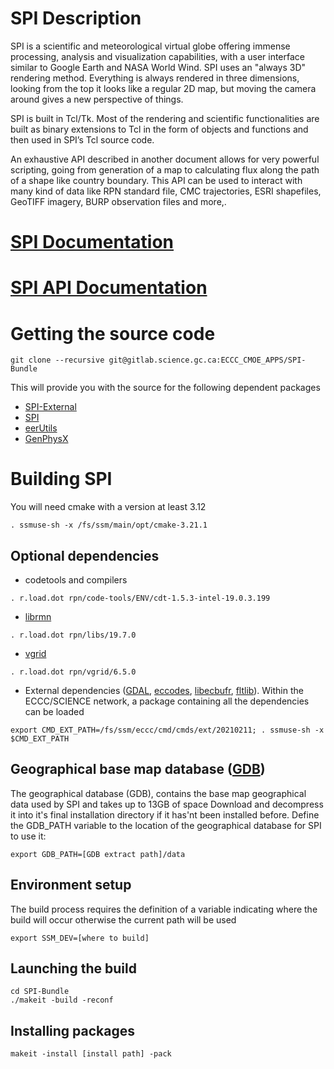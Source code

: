 # SPI Description

SPI is a scientific and meteorological virtual globe offering immense processing, analysis and visualization capabilities, with a user interface similar to Google Earth and NASA World Wind. SPI uses an "always 3D" rendering method. Everything is always rendered in three dimensions, looking from the top it looks like a regular 2D map, but moving the camera around gives a new perspective of things.

SPI is built in Tcl/Tk. Most of the rendering and scientific functionalities are built as binary extensions to Tcl in the form of objects and functions and then used in SPI’s Tcl source code.

An exhaustive API described in another document allows for very powerful scripting, going from generation of a map to calculating flux along the path of a shape like country boundary. This API can be used to interact with many kind of data like RPN standard file, CMC trajectories, ESRI shapefiles, GeoTIFF imagery, BURP observation files and more,.

# [SPI Documentation](https://wiki.cmc.ec.gc.ca/wiki/SPI)
# [SPI API Documentation](https://wiki.cmc.ec.gc.ca/wiki/SPI/Documentation#Developer_documentation)

# Getting the source code
```shell
git clone --recursive git@gitlab.science.gc.ca:ECCC_CMOE_APPS/SPI-Bundle
```

This will provide you with the source for the following dependent packages
* [SPI-External](https://gitlab.science.gc.ca/ECCC_CMOE_APPS/spi-external)
* [SPI](https://gitlab.science.gc.ca/ECCC_CMOE_APPS/spi)
* [eerUtils](https://gitlab.science.gc.ca/ECCC_CMOE_MODELS/libeerutils)
* [GenPhysX](https://gitlab.science.gc.ca/ECCC_CMOE_APPS/genphysx)

# Building SPI
You will need cmake with a version at least 3.12
```shell
. ssmuse-sh -x /fs/ssm/main/opt/cmake-3.21.1
```

## Optional dependencies
* codetools and compilers
```shell
. r.load.dot rpn/code-tools/ENV/cdt-1.5.3-intel-19.0.3.199
```

* [librmn](https://gitlab.science.gc.ca/RPN-SI/librmn)
```shell
. r.load.dot rpn/libs/19.7.0
```

* [vgrid](https://gitlab.science.gc.ca/RPN-SI/vgrid)
```shell
. r.load.dot rpn/vgrid/6.5.0
```

* External dependencies ([GDAL](https://gdal.org/), [eccodes](https://confluence.ecmwf.int/display/ECC), [libecbufr](https://github.com/ECCC-MSC/libecbufr), [fltlib](https://sourceforge.net/projects/fltlib)). Within the ECCC/SCIENCE network, a package containing all the dependencies can be loaded
```shell
export CMD_EXT_PATH=/fs/ssm/eccc/cmd/cmds/ext/20210211; . ssmuse-sh -x $CMD_EXT_PATH
```

## Geographical base map database ([GDB](https://eer.cmc.ec.gc.ca/software/SPI/DBGeo/DBGeo.tgz))
The geographical database (GDB), contains the base map geographical data used by SPI and takes up to 13GB of space
Download and decompress it into it's final installation directory if it has'nt been installed before.
Define the GDB_PATH variable to the location of the geographical database for SPI to use it:
```shell
export GDB_PATH=[GDB extract path]/data
```

## Environment setup
The build process requires the definition of a variable indicating where the build will occur otherwise the current path will be used
```shell
export SSM_DEV=[where to build]
```

## Launching the build
```shell
cd SPI-Bundle
./makeit -build -reconf
```

## Installing packages
```shell
makeit -install [install path] -pack
```

